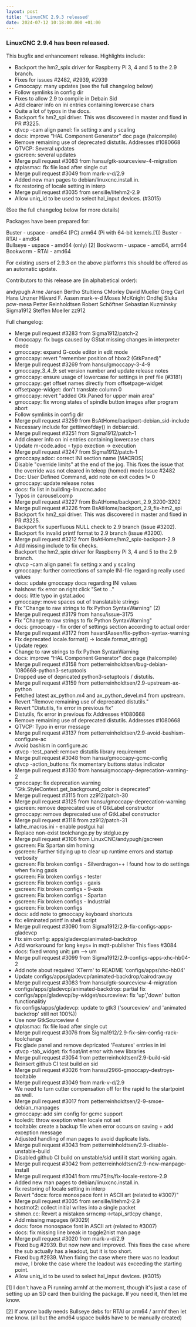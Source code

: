 ```yaml
---
layout: post
title: 'LinuxCNC 2.9.3 released'
date: 2024-07-12 10:18:00.000 +01:00
---
```


### LinuxCNC 2.9.4 has been released.

This bugfix and enhancement release. Highlights include:

  * Backport the hm2_spix driver for Raspberry Pi 3, 4 and 5 to the 2.9 branch.
  * Fixes for issues #2482, #2939, #2939
  * Gmoccapy: many updates (see the full changelog below) 
  * Follow symlinks in config dir
  * Fixes to allow 2.9 to compile in Debain Sid
  * Add clearer info on ini entries containing lowercase chars
  * Quite a lot of typos in the docs.
  * Backport fix hm2_spi driver. This was discovered in master and fixed in PR #3225.
  * qtvcp -cam align panel: fix setting x and y scaling
  * docs: improve "HAL Component Generator" doc page (halcompile)
  * Remove remaining use of deprecated distutils. Addresses #1080668
  * QTVCP: Several updates
  * gscreen: several updates
  * Merge pull request #3083 from hansu/gtk-sourceview-4-migration
  * qtplasmac: fix file load after single cut
  * Merge pull request #3049 from mark-v-d/2.9
  * Added new man pages to debian/linuxcnc.install.in.
  * fix restoring of locale setting in interp
  * Merge pull request #3035 from sensille/litehm2-2.9
  * Allow uniq_id to be used to select hal_input devices. (#3015)

(See the full changelog below for more details) 

Packages have been prepared for:

Buster - uspace - amd64 (PC) arm64 (Pi with 64-bit kernels.[1]) 
Buster - RTAI - amd64  
Bullseye - uspace - amd64 (only) [2] 
Bookworm - uspace - amd64, arm64  
Bookworm - RTAI - amd64  

For existing users of 2.9.3 on the above platforms this should be
offered as an automatic update.

Contributors to this release are (in alphabetical order):

andypugh
Arne Jansen
Bertho Stultiens
CMorley
David Mueller
Greg Carl
Hans Unzner
Håvard F. Aasen
mark-v-d
Moses McKnight
Ondřej Sluka
pcw-mesa
Petter Reinholdtsen
Robert Schöftner
Sebastian Kuzminsky
Sigma1912
Steffen Moeller
zz912

Full changelog:

  * Merge pull request #3283 from Sigma1912/patch-2
  * Gmoccapy: fix bugs caused by GStat missing changes in interpreter mode
  * gmoccapy: expand G-code editor in edit mode
  * gmoccapy: revert "remember position of hbox2 (GtkPaned)"
  * Merge pull request #3269 from hansu/gmoccapy-3-4-9
  * gmoccapy_3_4_9: set version number and update release notes
  * gmoccapy: ensure usage of lowercase for settings in pref file (#3181)
  * gmoccapy: get offset names directly from offsetpage-widget
  * offsetpage-widget: don't translate column 0
  * gmoccapy: revert "added Gtk.Paned for upper main area"
  * gmoccapy: fix wrong states of spindle button images after program abort
  * Follow symlinks in config dir
  * Merge pull request #3259 from BsAtHome/backport-debian_sid-include
  * Necessary include for gettimeofday() in debian:sid.
  * Merge pull request #3251 from Sigma1912/patch-1
  * Add clearer info on ini entries containing lowercase chars
  * Update m-code.adoc - typo exection -> execution
  * Merge pull request #3247 from Sigma1912/patch-1
  * gmoccapy.adoc: correct INI section name [MACROS]
  * Disable "override limits" at the end of the jog. This fixes the issue that the override was not cleared in teleop (homed) mode Issue #2482
  * Doc: User Defined Command, add note on exit codes != 0
  * gmoccapy: update release notes
  * docs: fix list in building-linuxcnc.adoc
  * Typos in carousel.comp
  * Merge pull request #3227 from BsAtHome/backport_2.9_3200-3202
  * Merge pull request #3226 from BsAtHome/backport_2.9_fix-hm2_spi
  * Backport fix hm2_spi driver. This was discovered in master and fixed in PR #3225.
  * Backport fix superfluous NULL check to 2.9 branch (issue #3202).
  * Backport fix invalid printf format to 2.9 branch (issue #3200).
  * Merge pull request #3212 from BsAtHome/hm2_spix-backport-2.9
  * Add missing include to fix checks.
  * Backport the hm2_spix driver for Raspberry Pi 3, 4 and 5 to the 2.9 branch.
  * qtvcp -cam align panel: fix setting x and y scaling
  * gmoccapy: further corrections of sample INI-file regarding really used values
  * docs: update gmoccapy docs regarding INI values
  * halshow: fix error on right click "Set to .."
  * docs: little typo in gstat.adoc
  * gmoccapy: move spaces out of translatable strings
  * Fix "Change to raw strings to fix Python SyntaxWarning" (2)
  * Merge pull request #3179 from hansu/issue-3175
  * Fix "Change to raw strings to fix Python SyntaxWarning"
  * docs: gmoccapy - fix order of settings section according to actual order
  * Merge pull request #3172 from havardAasen/fix-python-syntax-warning
  * Fix deprecated locale.format() -> locale.format_string()
  * Update regex
  * Change to raw strings to fix Python SyntaxWarning
  * docs: improve "HAL Component Generator" doc page (halcompile)
  * Merge pull request #3158 from petterreinholdtsen/bug-debian-1080668-python3-setuptools
  * Dropped use of depricated python3-setuptools / distutils.
  * Merge pull request #3159 from petterreinholdtsen/2.9-upstream-ax-python
  * Fetched latest ax_python.m4 and ax_python_devel.m4 from upstream.
  * Revert "Remove remaining use of deprecated distutils."
  * Revert "Distutils, fix error in previous fix"
  * Distutils, fix error in previous fix Addresses #1080668
  * Remove remaining use of deprecated distutils. Addresses #1080668
  * QTVCP: Typo in error message
  * Merge pull request #3137 from petterreinholdtsen/2.9-avoid-bashism-configure-ac
  * Avoid bashism in configure.ac
  * qtvcp -test_panel: remove distutils library requirement
  * Merge pull request #3048 from hansu/gmoccapy-gcmc-config
  * qtvcp -action_buttons: fix momentary buttons status indicator
  * Merge pull request #3130 from hansu/gmoccapy-deprecation-warning-2
  * gmoccapy: fix deprecation warning "Gtk.StyleContext.get_background_color is deprecated"
  * Merge pull request #3115 from zz912/patch-30
  * Merge pull request #3125 from hansu/gmoccapy-deprecation-warning
  * gscreen: remove deprecated use of GtkLabel constructor
  * gmoccapy: remove deprecated use of GtkLabel constructor
  * Merge pull request #3118 from zz912/patch-31
  * lathe_macros.ini - enable postgui.hal
  * Replace non-exist toolchange.py by stdglue.py
  * Merge pull request #3106 from LinuxCNC/andypugh/gscreen
  * gscreen: Fix Spartan sim homing
  * gscreen: Further tidying up to clear up runtime errors and startup verbosity
  * gscreen: Fix broken configs - Silverdragon++ I found how to do settings when fixing gaxis
  * gscreen: Fix broken configs - tester
  * gscreen: Fix broken configs - gaxis
  * gscreen: Fix broken configs - 9-axis
  * gscreen: Fix broken configs - Spartan
  * gscreen: Fix broken configs - Industrial
  * gscreen: Fix broken configs
  * docs: add note to gmoccapy keyboard shortcuts
  * fix: eliminated printf in shell script
  * Merge pull request #3090 from Sigma1912/2.9-fix-configs-apps-gladevcp
  * Fix sim config: apps/gladevcp/animated-backdrop
  * Add workaround for long keys= in mqtt-publisher This fixes #3084
  * docs: fixed wrong unit: µm --> um
  * Merge pull request #3099 from Sigma1912/2.9-configs-apps-xhc-hb04-2
  * Add note about required 'XTerm' to README 'configs/apps/xhc-hb04'
  * Update configs/apps/gladevcp/animated-backdrop/cairodraw.py
  * Merge pull request #3083 from hansu/gtk-sourceview-4-migration
  * configs/apps/gladevcp/animated-backdrop: partial fix
  * configs/apps/gladevcp/by-widget/sourceview: fix 'up','down' button functionalitiy
  * fix configs/apps/gladevcp: update to gtk3 ('sourceview' and 'animated backdrop' still not 100%))
  * Use now GtkSourceview 4
  * qtplasmac: fix file load after single cut
  * Merge pull request #3076 from Sigma1912/2.9-fix-sim-config-rack-toolchange
  * Fix glade panel and remove depricated 'Features' entries in ini
  * qtvcp -tab_widget: fix float/int error with new libraries
  * Merge pull request #3054 from petterreinholdtsen/2.9-build-sid
  * Reinsert github CI test build on sid
  * Merge pull request #3026 from hansu/2966-gmoccapy-destroys-tooltable
  * Merge pull request #3049 from mark-v-d/2.9
  * We need to turn cutter compensation off for the rapid to the startpoint as well.
  * Merge pull request #3017 from petterreinholdtsen/2-9-smoe-debian_manpages
  * gmoccapy: add sim config for gcmc support
  * tooledit: throw exeption when locale not set
  * tooltable: create a backup file when error occurs on saving + add exception message
  * Adjusted handling of man pages to avoid duplicate lists.
  * Merge pull request #3043 from petterreinholdtsen/2.9-disable-unstable-build
  * Disabled github CI build on unstable/sid until it start working again.
  * Merge pull request #3042 from petterreinholdtsen/2.9-new-manpage-install
  * Merge pull request #3041 from rmu75/rs/fix-locale-restore-2.9
  * Added new man pages to debian/linuxcnc.install.in.
  * fix restoring of locale setting in interp
  * Revert "docs: force monospace font in ASCII art (related to #3007)"
  * Merge pull request #3035 from sensille/litehm2-2.9
  * hostmot2: collect initial writes into a single packet
  * shmen.cc: Revert a mistaken srrncmp->rtapi_srtlcpy change,
  * Add missing mapages (#3029)
  * docs: force monospace font in ASCII art (related to #3007)
  * docs: fix missing line break in toggle2nist man page
  * Merge pull request #3020 from mark-v-d/2.9
  * Fixed bug #2939. But now new and improved. This fixes the case where the sub actually has a leadout, but it is too short.
  * Fixed bug #2939. When fixing the case where there was no leadout move, I broke the case where the leadout was exceeding the starting point.
  * Allow uniq_id to be used to select hal_input devices. (#3015)

[1] I don't have a Pi running armhf at the moment, though it's just a case of setting up an SD card then building the package. 
If you need it, then let me know. 

[2] If anyone badly needs Bullseye debs for RTAI or arm64 / armhf then let
me know. (all but the amd64 uspace builds have to be manually created)
